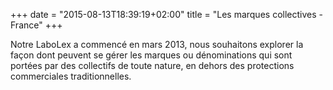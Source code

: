 +++
date = "2015-08-13T18:39:19+02:00"
title = "Les marques collectives - France"
+++

Notre LaboLex a commencé en mars 2013, nous souhaitons explorer la façon dont
peuvent se gérer les marques ou dénominations qui sont portées par
des collectifs de toute nature, en dehors des protections commerciales
traditionnelles.
